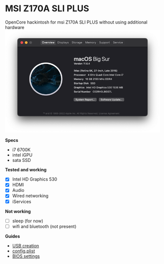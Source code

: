 # MSI Z170A SLI PLUS
OpenCore hackintosh for msi Z170A SLI PLUS without using additional hardware
![Specs](/image.png)

__Specs__
- i7 6700K
- intel iGPU
- sata SSD

__Tested and working__

- [x] Intel HD Graphics 530
- [x] HDMI
- [x] Audio
- [x] Wired networking
- [x] iServices

__Not working__

- [ ] sleep (for now)
- [ ] wifi and bluetooth (not present)

__Guides__

- [USB creation](https://dortania.github.io/OpenCore-Install-Guide/installer-guide/)
- [config.plist](https://dortania.github.io/OpenCore-Install-Guide/config.plist/skylake.html)
- [BIOS settings](https://dortania.github.io/OpenCore-Install-Guide/config-HEDT/haswell-e.html#intel-bios-settings)
